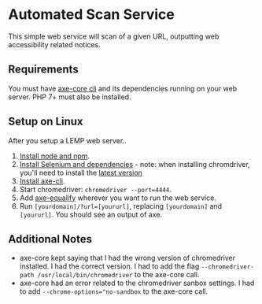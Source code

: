 # Automated Scan Service
This simple web service will scan of a given URL, outputting web accessibility related notices.

## Requirements
You must have [axe-core cli](https://www.npmjs.com/package/@axe-core/cli) and its dependencies running on your web server. PHP 7+ must also be installed.

## Setup on Linux
After you setup a LEMP web server..
1. [Install node and npm](https://www.digitalocean.com/community/tutorials/how-to-install-node-js-on-ubuntu-20-04).
2. [Install Selenium and dependencies](https://towardsdatascience.com/how-to-setup-selenium-on-a-linux-vm-cd19ee47d922) - note: when installing chromdriver, you'll need to install the [latest version](https://chromedriver.chromium.org/downloads)
3. [Install axe-cli](https://www.npmjs.com/package/@axe-core/cli).
4. Start chromedriver: `chromedriver --port=4444`.
5. Add [axe-equalify](https://github.com/bbertucc/axe-equalify) wherever you want to run the web service.
6. Run `[yourdomain]/?url=[yoururl]`, replacing `[yourdomain]` and `[yoururl]`. You should see an output of axe.

## Additional Notes
- axe-core kept saying that I had the wrong version of chromedriver installed. I had the correct version. I had to add the flag `--chromedriver-path /usr/local/bin/chromedriver` to the axe-core call.
- axe-core had an error related to the chromedriver sanbox settings. I had to add `--chrome-options="no-sandbox` to the axe-core call.
